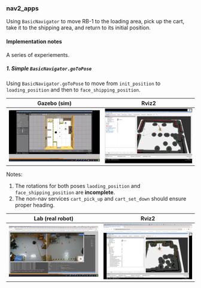 ### nav2_apps

Using `BasicNavigator` to move RB-1 to the loading area, pick up the cart, take it to the shipping area, and return to its initial position.

#### Implementation notes

A series of experiements.  

##### 1. Simple `BasicNavigator.goToPose`

Using `BasicNavigator.goToPose` to move from `init_position` to `loading_position` and then to `face_shipping_position`.  

| Gazebo (sim) | Rviz2 |
| --- | --- |
| ![Approx in Gazebo](assets/robot_at_approx_face_shipping_position_gazebo.png) | ![Approx in Gazebo](assets/robot_at_approx_face_shipping_position_rviz2.png) |  

Notes:
1. The rotations for both poses `laoding_position` and `face_shipping_position` are **incomplete**.
2. The non-nav services `cart_pick_up` and `cart_set_down` should ensure proper heading.

| Lab (real robot) | Rviz2 |
| --- | --- |
| ![RB-1 lab](assets/robot_at_face_shipping_position_lab.png) | ![Approx in Gazebo](assets/robot_at_face_shipping_position_lab_rviz2.png) |  


